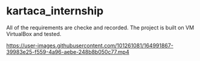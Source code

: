 # kartaca_internship

All of the requirements are checke and recorded. 
The project is built on VM VirtualBox and tested. 




https://user-images.githubusercontent.com/101261081/164991867-39983e25-f559-4a96-aebe-248b8b050c77.mp4


